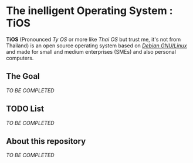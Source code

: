 # The inelligent Operating System : TiOS

__TiOS__ (Pronounced _Ty OS_ or more like _Thai OS_ but trust me, it's not from Thailand) is an open source operating system based on _[Debian GNU/Linux](https://debian.org)_ and made for small and medium enterprises (SMEs) and also personal computers.

## The Goal

_TO BE COMPLETED_

## TODO List

_TO BE COMPLETED_

## About this repository

_TO BE COMPLETED_
